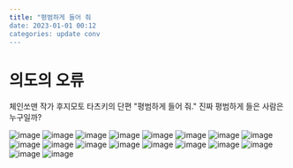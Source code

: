 ```yaml
---
title: "평범하게 들어 줘
date: 2023-01-01 00:12
categories: update conv
---
```


# 의도의 오류
체인쏘맨 작가 후지모토 타츠키의 단편 "평범하게 들어 줘."
진짜 평범하게 들은 사람은 누구일까?

![image](http://zipnumsa.github.io/media/p/p00.jpg)
![image](http://zipnumsa.github.io/media/p/p01.jpg)
![image](http://zipnumsa.github.io/media/p/p02.jpg)
![image](http://zipnumsa.github.io/media/p/p03.jpg)
![image](http://zipnumsa.github.io/media/p/p04.jpg)
![image](http://zipnumsa.github.io/media/p/p05.jpg)
![image](http://zipnumsa.github.io/media/p/p06.jpg)
![image](http://zipnumsa.github.io/media/p/p07.jpg)
![image](http://zipnumsa.github.io/media/p/p08.jpg)
![image](http://zipnumsa.github.io/media/p/p09.jpg)
![image](http://zipnumsa.github.io/media/p/p10.jpg)
![image](http://zipnumsa.github.io/media/p/p11.jpg)
![image](http://zipnumsa.github.io/media/p/p12.jpg)
![image](http://zipnumsa.github.io/media/p/p13.jpg)
![image](http://zipnumsa.github.io/media/p/p14.jpg)
![image](http://zipnumsa.github.io/media/p/p15.jpg)
![image](http://zipnumsa.github.io/media/p/p16.jpg)
![image](http://zipnumsa.github.io/media/p/p17.jpg)